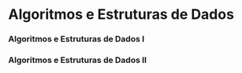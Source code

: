 # Algoritmos e Estruturas de Dados
### Algoritmos e Estruturas de Dados I
### Algoritmos e Estruturas de Dados II